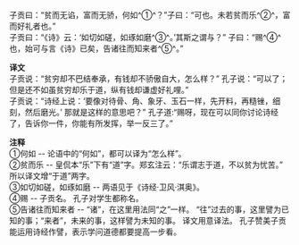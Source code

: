 子贡曰：“贫而无谄，富而无骄，何如^①^？”子曰：“可也。未若贫而乐^②^，富而好礼者也。”   
子贡曰：“《诗》云：‘如切如磋，如琢如磨^③^。’其斯之谓与？” 子曰：“赐^④^也，始可与言《诗》已矣，告诸往而知来者^⑤^。”  

**译文**   
子贡说：“贫穷却不巴结奉承，有钱却不骄傲自大，怎么样？” 孔子说：“可以了；但是还不如虽贫穷却乐于道，纵有钱却谦虚好礼哩。”  
子贡说：“诗经上说：‘要像对待骨、角、象牙、玉石一样，先开料，再糙锉，细刻，然后磨光。’ 那就是这样的意思吧？”  孔子道:“赐呀，现在可以同你讨论诗经了，告诉你一件，你能有所发挥，举一反三了。”  

**注释**  
①何如 -- 论语中的“何如”，都可以译为“怎么样”。  
②贫而乐 -- 皇侃本“乐”下有“道”字。郑玄注云：“乐谓志于道，不以贫为忧苦。” 所以译文增“于道”两字。  
③如切如磋，如琢如磨 -- 两语见于《诗经·卫风·淇奥》。  
④赐 -- 子贡名。 孔子对学生都称名。  
⑤告诸往而知来者 -- “诸”，在这里用法同“之”一样。 “往”过去的事，这里譬为已知的事；“来者”，未来的事，这样譬为未知的事。 译文用意译法。 孔子赞美子贡能运用诗经作譬，表示学问道德都要提高一步看。

